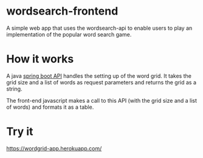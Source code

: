 # wordsearch-frontend
A simple web app that uses the wordsearch-api to enable users to play an implementation of the popular word search game. 

# How it works
A java [spring boot API](https://github.com/b1llyjon3s/wordsearch-api) handles the setting up of the word grid. It takes the grid size and a list of words as request parameters and returns the grid as a string.

The front-end javascript makes a call to this API (with the grid size and a list of words) and formats it as a table.

# Try it
https://wordgrid-app.herokuapp.com/
